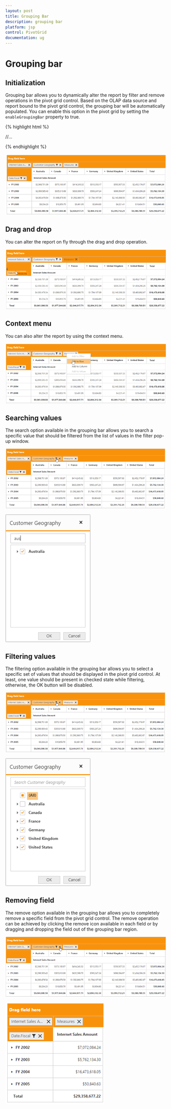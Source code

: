 ```yaml
---
layout: post
title: Grouping Bar
description: grouping bar
platform: jsp
control: PivotGrid
documentation: ug
---
```


# Grouping bar

## Initialization

Grouping bar allows you to dynamically alter the report by filter and remove operations in the pivot grid control. Based on the OLAP data source and report bound to the pivot grid control, the grouping bar will be automatically populated. You can enable this option in the pivot grid by setting the `enableGroupingBar` property to true.

{% highlight html %}

<div class="cols-sample-area">
<ej:pivotGrid id="PivotGrid1" enableGroupingBar="true">
	//...
</ej:pivotGrid>
</div>

{% endhighlight %}

![](Grouping-Bar_images/OlapGroupingbar.png)

## Drag and drop

You can alter the report on fly through the drag and drop operation.

![](Grouping-Bar_images/GBar_Olap.png)

## Context menu

You can also alter the report by using the context menu.

![](Grouping-Bar_images/CMenu_Olap.png)

## Searching values

The search option available in the grouping bar allows you to search a specific value that should be filtered from the list of values in the filter pop-up window.

![](Grouping-Bar_images/OlapFilterIcon.png)

![](Grouping-Bar_images/olapclientsearching.png)

## Filtering values

The filtering option available in the grouping bar allows you to select a specific set of values that should be displayed in the pivot grid control. At least, one value should be present in checked state while filtering, otherwise, the OK button will be disabled.

![](Grouping-Bar_images/OlapFiltericon.png)

![](Grouping-Bar_images/OlapFiltering.png)

## Removing field

The remove option available in the grouping bar allows you to completely remove a specific field from the pivot grid control. The remove operation can be achieved by clicking the remove icon available in each field or by dragging and dropping the field out of the grouping bar region.

![](Grouping-Bar_images/OlapRemoveicon.png)

![](Grouping-Bar_images/OlapRemove.png) 


